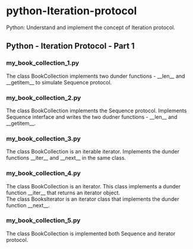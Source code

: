 # python-Iteration-protocol  
Python: Understand and implement the concept of Iteration protocol.  

## Python - Iteration Protocol - Part 1  

### my_book_collection_1.py  
The class BookCollection implements two dunder functions - \_\_len\_\_ and \_\_getitem\_\_ to simulate Sequence protocol.  

### my_book_collection_2.py  
The class BookCollection implements the Sequence protocol. Implements Sequence interface and writes the two dudner functions -  \_\_len\_\_ and \_\_getitem\_\_. 

### my_book_collection_3.py  
The class BookCollection is an iterable iterator. Implements the dunder functions \_\_iter\_\_ and \_\_next\_\_ in the same class.  

### my_book_collection_4.py  
The class BookCollection is an iterator. This class implements a dunder function \_\_iter\_\_ that returns an iterator object.  
The class BooksIterator is an iterator class that implements the dunder function \_\_next\_\_.

### my_book_collection_5.py  
The class BookCollection is implemented both Sequence and iterator protocol.
